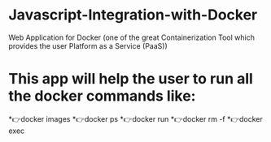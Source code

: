 # Javascript-Integration-with-Docker
Web Application for Docker (one of the great Containerization Tool which provides the user Platform as a Service (PaaS)) 
# This app will help the user to run all the docker commands like:
  *👉docker images
  *👉docker ps
  *👉docker run
  *👉docker rm -f
  *👉docker exec
